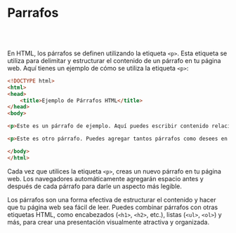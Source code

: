 # Parrafos

<br>
<br>

En HTML, los párrafos se definen utilizando la etiqueta `<p>`. Esta etiqueta se utiliza para delimitar y estructurar el contenido de un párrafo en tu página web. Aquí tienes un ejemplo de cómo se utiliza la etiqueta `<p>`:

```html
<!DOCTYPE html>
<html>
<head>
    <title>Ejemplo de Párrafos HTML</title>
</head>
<body>

<p>Este es un párrafo de ejemplo. Aquí puedes escribir contenido relacionado con tu página web.</p>

<p>Este es otro párrafo. Puedes agregar tantos párrafos como desees en tu página.</p>

</body>
</html>
```

Cada vez que utilices la etiqueta `<p>`, creas un nuevo párrafo en tu página web. Los navegadores automáticamente agregarán espacio antes y después de cada párrafo para darle un aspecto más legible.

Los párrafos son una forma efectiva de estructurar el contenido y hacer que tu página web sea fácil de leer. Puedes combinar párrafos con otras etiquetas HTML, como encabezados (`<h1>`, `<h2>`, etc.), listas (`<ul>`, `<ol>`) y más, para crear una presentación visualmente atractiva y organizada.